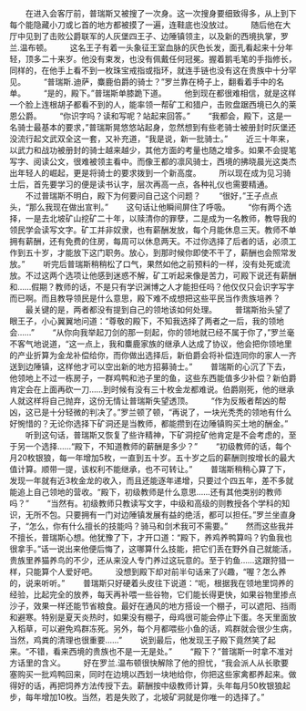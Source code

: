 　　在进入会客厅前，普瑞斯又被搜了一次身。这一次搜身要细致得多，从上到下每个能隐藏小刀或匕首的地方都被摸了一遍，连鞋底也没放过。
　　随后他在大厅中见到了击败公爵联军的人灰堡四王子、边陲镇领主，以及新的西境执掌，罗兰.温布顿。
　　这名王子有着一头象征王室血脉的灰色长发，面孔看起来十分年轻，顶多二十来岁。他没有束发，也没有佩戴任何冠冕。握着鹅毛笔的手指修长，同样的，在他手上看不到一枚珠宝戒指或指环，就连手链也没有这在贵族中十分罕见。
　　“普瑞斯.迪萨，麋鹿伯爵的骑士？”罗兰靠在椅子上，翻看着手中的名单。
　　“是的，殿下。”普瑞斯单膝跪下道。
　　他到现在都很难相信，就是这样一个脸上连根胡子都看不到的人，能率领一帮矿工和猎户，击败盘踞西境已久的莱恩公爵。
　　“你识字吗？读和写呢？站起来回答。”
　　“我都会，殿下，这是一名骑士最基本的要求，”普瑞斯晃悠悠站起身，忽然想到有些老骑士被册封时灰堡还没流行起文武双全这一套，又补充道，“我是说，新一批骑士。”
　　近三十年来，以武力和战功被册封的骑士越来越少，其他方面的考量也随之增多。如果不会提笔写字、阅读公文，很难被领主看中。而像王都的凛风骑士，西境的拂晓晨光这类杰出年轻人的崛起，更是将骑士的要求拨到一个新高度。
　　所以现在成为见习骑士后，首先要学习的便是读书认字，层次再高一点，各种礼仪也需要精通。
　　不过普瑞斯不明白，殿下为何要问自己这个问题？
　　“很好，”王子点点头，“那么我现在做出宣判。”
　　这句话让他瞬间屏住了呼吸。
　　“你有两个选择，一是去北坡矿山挖矿二十年，以赎清你的罪孽，二是成为一名教师，教导我的领民学会读写文字。矿工并非奴隶，也有薪酬发放，每个月能休息三天。教师不单拥有薪酬，还有免费的住房，每周可以休息两天。不过你选择了后者的话，必须工作到五十岁，才能放下这门职务。放心，到那时候你即使不干了，薪酬也会照常发放。”
　　听完后普瑞斯稍稍松了口气，果然如他之前预料的一样，没有处死或流放。不过这两个选项让他感到迷惑不解，矿工听起来像是苦力，可殿下说还有薪酬和……假期？教师的话，不是只有学识渊博之人才能担任吗？他仅仅只会识字写字而已啊。而且教导领民是什么意思，殿下难不成想把这些平民当作贵族培养？
　　最关键的是，两者都没有提到自己的领地该如何处理。
　　普瑞斯抬头望了眼王子，小心翼翼地问道：“尊敬的殿下，不知我选择了两者之一后，我的领地会……”
　　“从你向我举起刀剑的那一刻起，你的领地就已经不属于你了，”罗兰毫不客气地说道，“这一点上，我和麋鹿家族的继承人达成了协议，他会把你领地里的产业折算为金龙补偿给你，而你做出选择后，新伯爵会将补偿连同你的家人一齐送到边陲镇，这样他才可以空出新的地方招募骑士。”
　　普瑞斯的心沉了下去，他领地上不过一栋房子，一群鸡鸭和池子里的鱼，这些东西能值多少补偿？新伯爵肯定会在上面再砍一刀……到时候有没有三十枚金龙都难说。伯爵刚死，他的继承人就这样将自己抛弃，这份无情让普瑞斯失望透顶。
　　“作为反叛者帮凶的帮凶，这已是十分轻微的判决了。”罗兰顿了顿，“再说了，一块光秃秃的领地有什么好惋惜的？无论你选择下矿洞还是当教师，都能攒到在边陲镇购买土地的酬金。”
　　听到这句话，普瑞斯又恢复了些许精神，下矿洞挖矿他肯定是不会考虑的，至于另一个选择……“殿下，不知道教师的薪酬是多少？”
　　“初级教师的话，每个月20枚银狼，每一年增加5枚，一直到五十岁。五十岁之后的薪酬则按增长的最大值计算。顺带一提，该权利不能继承，也不可转让。”
　　普瑞斯稍稍心算了下，发现一年就有近3枚金龙的收入，而且还能逐年递增，只要过个四五年，差不多就能追上自己领地的营收。“殿下，初级教师是什么意思……还有其他类别的教师吗？”
　　“当然有。初级教师只教读写文字，中级和高级的则教授各个学科的知识，无所不包。只要拥有一门对边陲镇发展有益的绝活，都可以担任。”罗兰坐直身子，“怎么，你有什么擅长的技能吗？骑马和剑术我可不需要。”
　　然而这些我并不擅长，普瑞斯心想。他犹豫了下，才开口道：“殿下，养鸡养鸭算吗？钓鱼我也很拿手。”话一说出来他便后悔了，这哪算什么技能，把它们丢在野外自己就能活，贵族里养猫养鸟的不少，还从来没人专门养过这玩意的。至于钓鱼……这跟狩猎一样，只能算个人爱好吧。
　　没想到殿下却对前半句话来了兴趣，“喔？怎么养的，说来听听。”
　　普瑞斯只好硬着头皮往下说道：“呃，根据我在领地里饲养的经验，比起完全的放养，每天再补喂一些谷物，它们能长得更快，如果谷物里掺点沙子，效果一样还能节省粮食。最好在通风的地方搭设一个棚子，可以遮阳、挡雨和避寒。特别是夏天炎热时，如果没有棚子，母鸡很可能会停止下蛋。冬天里面放入稻草，可以避免鸡群冻死。另外，每个月都喂些小鱼的话，鸡群就会很少生病，当然，鸡粪的清理也很重要……”
　　说到最后，他发现王子殿下竟然笑了起来。“不错，看来西境的贵族也不是一无是处。”
　　“殿下？”普瑞斯一时拿不准对方话里的含义。
　　好在罗兰.温布顿很快解除了他的担忧，“我会派人从长歌要塞购买一批鸡鸭回来，同时在边境以西划一块地给你，你把这些家禽都养起来。做得好的话，再把饲养方法传授下去。薪酬按中级教师计算，头年每月50枚银狼起步，每年增加10枚。当然，若是失败了，北坡矿洞就是你唯一的选择了。”